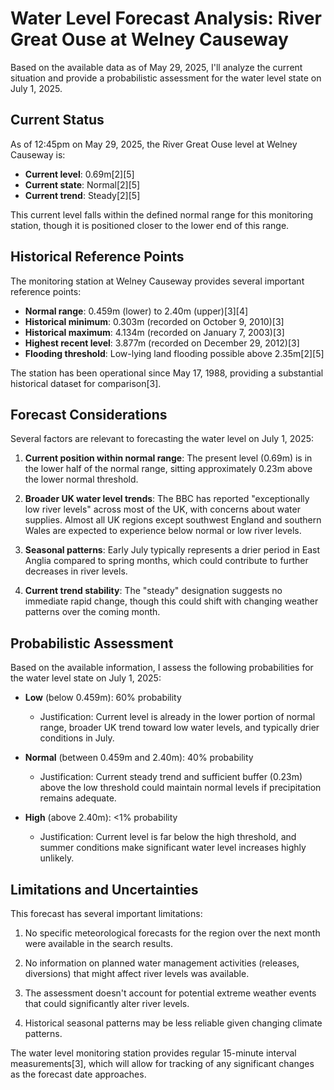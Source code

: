 # Water Level Forecast Analysis: River Great Ouse at Welney Causeway

Based on the available data as of May 29, 2025, I'll analyze the current situation and provide a probabilistic assessment for the water level state on July 1, 2025.

## Current Status

As of 12:45pm on May 29, 2025, the River Great Ouse level at Welney Causeway is:
- **Current level**: 0.69m[2][5]
- **Current state**: Normal[2][5]
- **Current trend**: Steady[2][5]

This current level falls within the defined normal range for this monitoring station, though it is positioned closer to the lower end of this range.

## Historical Reference Points

The monitoring station at Welney Causeway provides several important reference points:

- **Normal range**: 0.459m (lower) to 2.40m (upper)[3][4]
- **Historical minimum**: 0.303m (recorded on October 9, 2010)[3]
- **Historical maximum**: 4.134m (recorded on January 7, 2003)[3]
- **Highest recent level**: 3.877m (recorded on December 29, 2012)[3]
- **Flooding threshold**: Low-lying land flooding possible above 2.35m[2][5]

The station has been operational since May 17, 1988, providing a substantial historical dataset for comparison[3].

## Forecast Considerations

Several factors are relevant to forecasting the water level on July 1, 2025:

1. **Current position within normal range**: The present level (0.69m) is in the lower half of the normal range, sitting approximately 0.23m above the lower normal threshold.

2. **Broader UK water level trends**: The BBC has reported "exceptionally low river levels" across most of the UK, with concerns about water supplies. Almost all UK regions except southwest England and southern Wales are expected to experience below normal or low river levels.

3. **Seasonal patterns**: Early July typically represents a drier period in East Anglia compared to spring months, which could contribute to further decreases in river levels.

4. **Current trend stability**: The "steady" designation suggests no immediate rapid change, though this could shift with changing weather patterns over the coming month.

## Probabilistic Assessment

Based on the available information, I assess the following probabilities for the water level state on July 1, 2025:

- **Low** (below 0.459m): 60% probability
  - Justification: Current level is already in the lower portion of normal range, broader UK trend toward low water levels, and typically drier conditions in July.

- **Normal** (between 0.459m and 2.40m): 40% probability
  - Justification: Current steady trend and sufficient buffer (0.23m) above the low threshold could maintain normal levels if precipitation remains adequate.

- **High** (above 2.40m): <1% probability
  - Justification: Current level is far below the high threshold, and summer conditions make significant water level increases highly unlikely.

## Limitations and Uncertainties

This forecast has several important limitations:

1. No specific meteorological forecasts for the region over the next month were available in the search results.

2. No information on planned water management activities (releases, diversions) that might affect river levels was available.

3. The assessment doesn't account for potential extreme weather events that could significantly alter river levels.

4. Historical seasonal patterns may be less reliable given changing climate patterns.

The water level monitoring station provides regular 15-minute interval measurements[3], which will allow for tracking of any significant changes as the forecast date approaches.
